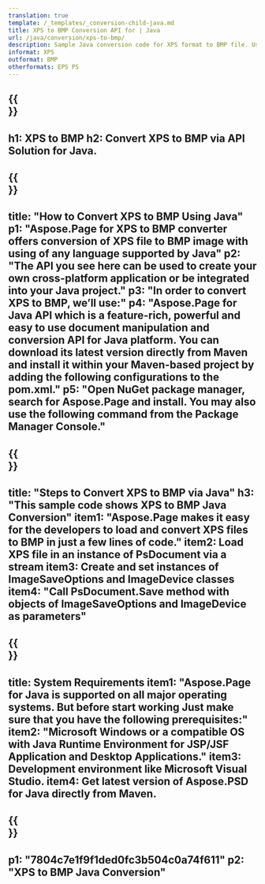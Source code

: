 ```yaml
---
translation: true
template: /_templates/_conversion-child-java.md
title: XPS to BMP Conversion API for | Java
url: /java/conversion/xps-to-bmp/ 
description: Sample Java conversion code for XPS format to BMP file. Use this example code to convert XPS to BMP within any Web or Desktop Java based application.
informat: XPS
outformat: BMP
otherformats: EPS PS
---
```


{{<section banner>}}
---
h1: XPS to BMP
h2: Convert XPS to BMP via API Solution for Java.
---

{{<section overview>}}
---
title: "How to Convert XPS to BMP Using Java"
p1: "Aspose.Page for XPS to BMP converter offers conversion of XPS file to BMP image with using of any language supported by Java"
p2: "The API you see here can be used to create your own cross-platform application or be integrated into your Java project."
p3: "In order to convert XPS to BMP, we’ll use:"
p4: "Aspose.Page for Java API which is a feature-rich, powerful and easy to use document manipulation and conversion API for Java platform. You can download its latest version directly from Maven and install it within your Maven-based project by adding the following configurations to the pom.xml."
p5: "Open NuGet package manager, search for Aspose.Page and install. You may also use the following command from the Package Manager Console."
---

{{<section feature1>}}
---
title: "Steps to Convert XPS to BMP via Java"
h3: "This sample code shows XPS to BMP Java Conversion"
item1: "Aspose.Page makes it easy for the developers to load and convert XPS files to BMP in just a few lines of code."
item2: Load XPS file in an instance of PsDocument via a stream
item3: Create and set instances of ImageSaveOptions and ImageDevice classes
item4: "Call PsDocument.Save method with objects of ImageSaveOptions and ImageDevice as parameters"
---

{{<section feature2>}}
---
title: System Requirements
item1: "Aspose.Page for Java is supported on all major operating systems. But before start working Just make sure that you have the following prerequisites:"
item2: "Microsoft Windows or a compatible OS with Java Runtime Environment for JSP/JSF Application and Desktop Applications."
item3: Development environment like Microsoft Visual Studio.
item4: Get latest version of Aspose.PSD for Java directly from Maven.
---

{{<section gist>}}
---
p1: "7804c7e1f9f1ded0fc3b504c0a74f611"
p2: "XPS to BMP Java Conversion"
---
